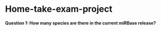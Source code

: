 # Home-take-exam-project
#### Question 1: How many species are there in the current miRBase release?
